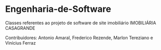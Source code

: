 # Engenharia-de-Software
Classes referentes ao projeto de software de site imobiliário IMOBILIÁRIA CASAGRANDE

Contribuidores:
Antonio Amaral, Frederico Rezende, Marlon Tereziano e Vinícius Ferraz
